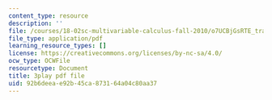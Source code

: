```yaml
---
content_type: resource
description: ''
file: /courses/18-02sc-multivariable-calculus-fall-2010/o7UCBjGsRTE_transcript.pdf
file_type: application/pdf
learning_resource_types: []
license: https://creativecommons.org/licenses/by-nc-sa/4.0/
ocw_type: OCWFile
resourcetype: Document
title: 3play pdf file
uid: 92b6deea-e92b-45ca-8731-64a04c80aa37
---
```

